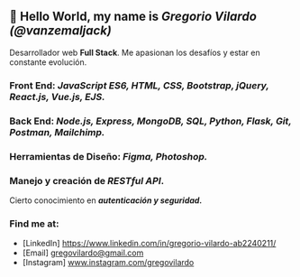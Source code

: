  ## 👋 Hello World, my name is *Gregorio Vilardo (@vanzemaljack)*
Desarrollador web **Full Stack**. Me apasionan los desafíos y estar en constante evolución.
### Front End: *JavaScript ES6, HTML, CSS, Bootstrap, jQuery, React.js, Vue.js, EJS.*
### Back End: *Node.js, Express, MongoDB, SQL, Python, Flask, Git, Postman, Mailchimp.*
### Herramientas de Diseño: *Figma, Photoshop.*
### Manejo y creación de *RESTful API*.
Cierto conocimiento en _**autenticación y seguridad.**_
### Find me at:
- [LinkedIn] https://www.linkedin.com/in/gregorio-vilardo-ab2240211/
- [Email] gregovilardo@gmail.com
- [Instagram] www.instagram.com/gregovilardo


